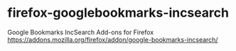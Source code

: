 firefox-googlebookmarks-incsearch
=================================

Google Bookmarks IncSearch Add-ons for Firefox
https://addons.mozilla.org/firefox/addon/google-bookmarks-incsearch/